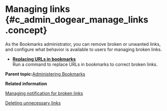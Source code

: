 # Managing links {#c_admin_dogear_manage_links .concept}

As the Bookmarks administrator, you can remove broken or unwanted links, and configure what behavior is available to users for managing broken links.

-   **[Replacing URLs in bookmarks](../admin/t_admin_dogear_replace_urls.md)**  
Run a command to replace URLs in bookmarks to correct broken links.

**Parent topic:**[Administering Bookmarks](../admin/c_admin_dogerar_intro.md)

**Related information**  


[Managing notification for broken links](../admin/t_admin_dogear_broken_URL.md)

[Deleting unnecessary links](../admin/t_admin_dogear_deleting_links.md)

